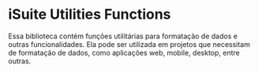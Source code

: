 # iSuite Utilities Functions

Essa biblioteca contém funções utilitárias para formatação de dados e outras funcionalidades. Ela pode ser utilizada em projetos que necessitam de formatação de dados, como aplicações web, mobile, desktop, entre outras.
